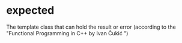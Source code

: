 # expected
The template class that can hold the result or error (according to the "Functional Programming in C++ by Ivan Čukić ")
